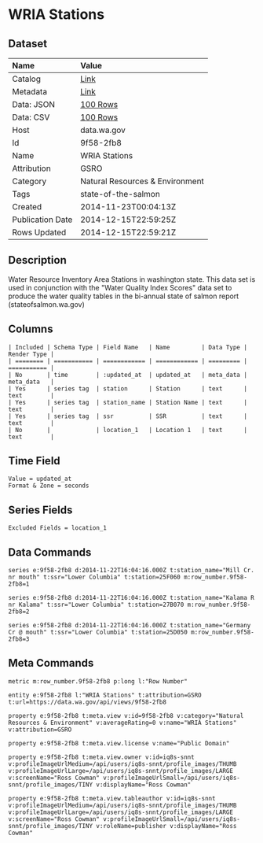 # WRIA Stations

## Dataset

| Name | Value |
| :--- | :---- |
| Catalog | [Link](https://catalog.data.gov/dataset/wria-stations-bbde4) |
| Metadata | [Link](https://data.wa.gov/api/views/9f58-2fb8) |
| Data: JSON | [100 Rows](https://data.wa.gov/api/views/9f58-2fb8/rows.json?max_rows=100) |
| Data: CSV | [100 Rows](https://data.wa.gov/api/views/9f58-2fb8/rows.csv?max_rows=100) |
| Host | data.wa.gov |
| Id | 9f58-2fb8 |
| Name | WRIA Stations |
| Attribution | GSRO |
| Category | Natural Resources & Environment |
| Tags | state-of-the-salmon |
| Created | 2014-11-23T00:04:13Z |
| Publication Date | 2014-12-15T22:59:25Z |
| Rows Updated | 2014-12-15T22:59:21Z |

## Description

Water Resource Inventory Area Stations in washington state. This data set is used in conjunction with the "Water Quality Index Scores" data set to produce the water quality tables in the bi-annual state of salmon report (stateofsalmon.wa.gov)

## Columns

```ls
| Included | Schema Type | Field Name   | Name         | Data Type | Render Type |
| ======== | =========== | ============ | ============ | ========= | =========== |
| No       | time        | :updated_at  | updated_at   | meta_data | meta_data   |
| Yes      | series tag  | station      | Station      | text      | text        |
| Yes      | series tag  | station_name | Station Name | text      | text        |
| Yes      | series tag  | ssr          | SSR          | text      | text        |
| No       |             | location_1   | Location 1   | text      | text        |
```

## Time Field

```ls
Value = updated_at
Format & Zone = seconds
```

## Series Fields

```ls
Excluded Fields = location_1
```

## Data Commands

```ls
series e:9f58-2fb8 d:2014-11-22T16:04:16.000Z t:station_name="Mill Cr. nr mouth" t:ssr="Lower Columbia" t:station=25F060 m:row_number.9f58-2fb8=1

series e:9f58-2fb8 d:2014-11-22T16:04:16.000Z t:station_name="Kalama R nr Kalama" t:ssr="Lower Columbia" t:station=27B070 m:row_number.9f58-2fb8=2

series e:9f58-2fb8 d:2014-11-22T16:04:16.000Z t:station_name="Germany Cr @ mouth" t:ssr="Lower Columbia" t:station=25D050 m:row_number.9f58-2fb8=3
```

## Meta Commands

```ls
metric m:row_number.9f58-2fb8 p:long l:"Row Number"

entity e:9f58-2fb8 l:"WRIA Stations" t:attribution=GSRO t:url=https://data.wa.gov/api/views/9f58-2fb8

property e:9f58-2fb8 t:meta.view v:id=9f58-2fb8 v:category="Natural Resources & Environment" v:averageRating=0 v:name="WRIA Stations" v:attribution=GSRO

property e:9f58-2fb8 t:meta.view.license v:name="Public Domain"

property e:9f58-2fb8 t:meta.view.owner v:id=iq8s-snnt v:profileImageUrlMedium=/api/users/iq8s-snnt/profile_images/THUMB v:profileImageUrlLarge=/api/users/iq8s-snnt/profile_images/LARGE v:screenName="Ross Cowman" v:profileImageUrlSmall=/api/users/iq8s-snnt/profile_images/TINY v:displayName="Ross Cowman"

property e:9f58-2fb8 t:meta.view.tableauthor v:id=iq8s-snnt v:profileImageUrlMedium=/api/users/iq8s-snnt/profile_images/THUMB v:profileImageUrlLarge=/api/users/iq8s-snnt/profile_images/LARGE v:screenName="Ross Cowman" v:profileImageUrlSmall=/api/users/iq8s-snnt/profile_images/TINY v:roleName=publisher v:displayName="Ross Cowman"
```
